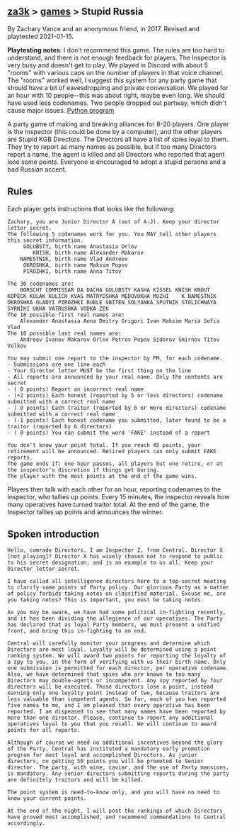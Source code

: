 ## [za3k](/) > [games](/mygames.md) > Stupid Russia
By Zachary Vance and an anonymous friend, in 2017. Revised and playtested 2021-01-15.

**Playtesting notes**: I don't recommend this game. The rules are too hard to understand, and there is not enough feedback for players. The Inspector is very busy and doesn't get to play. We played in Discord with about 5 "rooms" with various caps on the number of players in that voice channel. The "rooms" worked well, I suggest this system for any party game that should have a bit of eavesdropping and private conversation. We played for an hour with 10 people--this was about right, maybe even long. We should have used less codenames. Two people dropped out partway, which didn't cause major issues. [Python program](/archive/stupid_russia.py)

A party game of making and breaking alliances for 8-20 players. One player is the Inspector (this could be done by a computer), and the other players are Stupid KGB Directors. The Directors all have a list of spies loyal to them. They try to report as many names as possible, but if too many Directors report a name, the agent is killed and all Directors who reported that agent lose some points. Everyone is encouraged to adopt a stupid persona and a bad Russian accent.

## Rules
Each player gets instructions that looks like the following:

```
Zachary, you are Junior Director A (out of A-J). Keep your director letter secret.
The following 5 codenames work for you. You MAY tell other players this secret information.
     GOLUBSTY, birth name Anastasia Orlov
        KNISH, birth name Alexander Makarov
    NAMESTNIK, birth name Vlad Andreev
     OKROSHKA, birth name Maksim Popov
     PIROZHKI, birth name Anna Titov

The 30 codenames are:
    BORSCHT COMMISSAR DA DACHA GOLUBSTY KASHA KISSEL KNISH KNOUT KOPECK KULAK KULICH KVAS MATRYOSHKA MEDOVUKHA MUZHI    K NAMESTNIK OKROSHKA OLADYI PIROZHKI RUBLE SBITEN SOLYANKA SPUTNIK STOLICHNAYA SYRNIKI UKHA VATRUSHKA VODKA ZEK
The 10 possible first real names are:
    Alexander Anastasia Anna Dmitry Grigori Ivan Maksim Maria Sofia Vlad
The 10 possible last real names are:
    Andreev Ivanov Makarov Orlov Petrov Popov Sidorov Smirnov Titov Volkov

You may submit one report to the inspector by PM, for each codename.
- Submissions are one line each
- Your director letter MUST be the first thing on the line
- All reports are announced by your real name. Only the contents are secret
- ( 0 points) Report an incorrect real name
- (+2 points) Each honest (reported by 5 or less directors) codename submitted with a correct real name
- ( 0 points) Each traitor (reported by 6 or more directors) codename submitted with a correct real name
- (-1 points) Each honest codename you submitted, later found to be a traitor (reported by 6 directors)
- ( 0 points) You can submit the word 'FAKE' instead of a report

You don't know your point total. If you reach 45 points, your retirement will be announced. Retired players can only submit FAKE reports.
The game ends if: one hour passes, all players but one retire, or at the inspector's discretion if things get boring.
The player with the most points at the end of the game wins.
```

Players then talk with each other for an hour, reporting codenames to the Inspector, who tallies up points. Every 15 minutes, the inspector reveals how many operatives have turned traitor total. At the end of the game, the Inspector tallies up points and announces the winner.

## Spoken introduction

```
Hello, comrade Directors. I am Inspector Z, from Central. Director X [not playing]? Director X has wisely chosen not to respond to public to his secret designation, and is an example to us all. Keep your Director letter secret.

I have called all intelligence directors here to a top-secret meeting to clarify some points of Party policy. Our glorious Party as a matter of policy forbids taking notes on classified material. Excuse me, are you taking notes? This is important, you must be taking notes.

As you may be aware, we have had some political in-fighting recently, and it has been dividing the allegience of our operatives. The Party has declared that as loyal Party members, we must present a unified front, and bring this in-fighting to an end. 

Central will carefully monitor your progress and determine which Directors are most loyal. Loyalty will be determined using a point ranking system. We will award two points for reporting the loyalty of a spy to you, in the form of verifying with us their birth name. Only one submission is permitted for each director, per operative codename. Also, we have determined that spies who are known to too many Directors may double-agents or incompetent. Any spy reported by four directors will be executed. Those directors lose a point, instead earning only one loyalty point instead of two, because traitors are less valuable than competent agents. So far, each of you has reported five names to me, and I am pleased that every operative has been reported. I am dispeased to see that many names have been reported by more than one director. Please, continue to report any additional operatives loyal to you that you recall. We will continue to award points for all reports. 

Although of course we need no additional incentives beyond the glory of the Party, Central has instituted a mandatory early promotion program for most loyal and accomplished Directors. As junior directors, on getting 50 points you will be promoted to Senior director. The party, with wine, caviar, and the use of Party mansions, is mandatory. Any senior directors submitting reports during the party are definitely traitors and will be killed.

The point system is need-to-know only, and you will have no need to know your current points.

At the end of the night, I will post the rankings of which Directors have proved most accomplished, and recommend commendations to Central accordingly.
```
